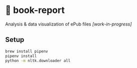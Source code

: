 # :orange_book: book-report

Analysis & data visualization of ePub files _[work-in-progress]_

## Setup

```bash
brew install pipenv
pipenv install
python -m nltk.downloader all
```
